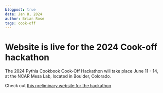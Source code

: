 ```yaml
---
blogpost: true
date: Jan 8, 2024
author: Brian Rose
tags: cook-off
---
```


# Website is live for the 2024 Cook-off hackathon

The 2024 Pythia Cookbook Cook-Off Hackathon will take place June
11 - 14, at the NCAR Mesa Lab, located in Boulder, Colorado.

Check out [this preliminary website for the hackathon](https://projectpythia.org/pythia-cookoff-2024/)
